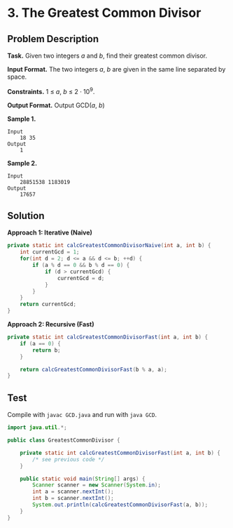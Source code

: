 # 3. The Greatest Common Divisor

## Problem Description

**Task.** Given two integers _a_ and _b_, find their greatest common divisor.

**Input Format.** The two integers _a_, _b_ are given in the same line separated by space.

**Constraints.** 1 ≤ _a_, _b_ ≤ 2 · 10<sup>9</sup>.

**Output Format.** Output GCD(_a_, _b_)

**Sample 1.**

```text
Input
    18 35
Output
    1
```

**Sample 2.**

```text
Input
    28851538 1183019
Output
    17657
```

## Solution

**Approach 1: Iterative (Naive)**


```java
private static int calcGreatestCommonDivisorNaive(int a, int b) {
    int currentGcd = 1;
    for(int d = 2; d <= a && d <= b; ++d) {
        if (a % d == 0 && b % d == 0) {
            if (d > currentGcd) {
                currentGcd = d;
            }
        }
    }
    return currentGcd;
}
```
**Approach 2: Recursive (Fast)**


```java
private static int calcGreatestCommonDivisorFast(int a, int b) {
    if (a == 0) {
        return b;
    }

    return calcGreatestCommonDivisorFast(b % a, a);
}
```
## Test

Compile with `javac GCD.java` and run with `java GCD`.

```java
import java.util.*;

public class GreatestCommonDivisor {

    private static int calcGreatestCommonDivisorFast(int a, int b) {
        /* see previous code */
    }

    public static void main(String[] args) {
        Scanner scanner = new Scanner(System.in);
        int a = scanner.nextInt();
        int b = scanner.nextInt();
        System.out.println(calcGreatestCommonDivisorFast(a, b));
    }
}

```